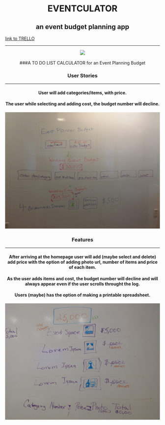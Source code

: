 # <center> EVENTCULATOR
## <center> an event budget planning app

[link to TRELLO](https://trello.com/b/EvoTMptu/project4simmy)

---
<center><img src="http://234v6f3f0tjn3jq4mv5l5ih5lc.wpengine.netdna-cdn.com/wp-content/themes/Feasts_of_Fancy_v1/img/aboutvenue.png">

###A TO DO LIST CALCULATOR for an  Event Planning Budget

### <center> User Stories
---

#### User will add categories/items, with price.
#### The user while selecting and adding cost, the budget number will decline.

<center><img src="/20150602_172217.jpg" width='900'>


### <center> Features
---

#### After arriving at the homepage user will add (maybe select and delete) add price with the option of adding photo url, number of items and price of each item.

#### As the user adds items and cost, the budget number will decline and will always appear even if the user scrolls throught the log.

#### Users (maybe) has the option of  making a printable spreadsheet.

<center><img src="/20150602_150610.jpg" width='700'>


```
